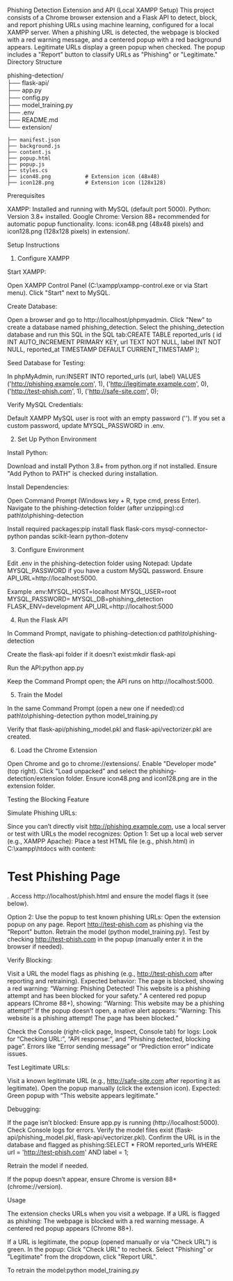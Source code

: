Phishing Detection Extension and API (Local XAMPP Setup)
This project consists of a Chrome browser extension and a Flask API to detect, block, and report phishing URLs using machine learning, configured for a local XAMPP server. When a phishing URL is detected, the webpage is blocked with a red warning message, and a centered popup with a red background appears. Legitimate URLs display a green popup when checked. The popup includes a "Report" button to classify URLs as "Phishing" or "Legitimate."
Directory Structure

phishing-detection/   
├── flask-api/              
├── app.py                  
├── config.py              
├── model_training.py       
├── .env                    
├── README.md               
└── extension/   

    ├── manifest.json
    ├── background.js
    ├── content.js
    ├── popup.html
    ├── popup.js
    ├── styles.cs
    ├── icon48.png           # Extension icon (48x48)
    ├── icon128.png          # Extension icon (128x128)

Prerequisites

XAMPP: Installed and running with MySQL (default port 5000).
Python: Version 3.8+ installed.
Google Chrome: Version 88+ recommended for automatic popup functionality.
Icons: icon48.png (48x48 pixels) and icon128.png (128x128 pixels) in extension/.

Setup Instructions
1. Configure XAMPP

Start XAMPP:

Open XAMPP Control Panel (C:\xampp\xampp-control.exe or via Start menu).
Click "Start" next to MySQL.


Create Database:

Open a browser and go to http://localhost/phpmyadmin.
Click "New" to create a database named phishing_detection.
Select the phishing_detection database and run this SQL in the SQL tab:CREATE TABLE reported_urls (
    id INT AUTO_INCREMENT PRIMARY KEY,
    url TEXT NOT NULL,
    label INT NOT NULL,
    reported_at TIMESTAMP DEFAULT CURRENT_TIMESTAMP
);




Seed Database for Testing:

In phpMyAdmin, run:INSERT INTO reported_urls (url, label) VALUES
('http://phishing.example.com', 1),
('http://legitimate.example.com', 0),
('http://test-phish.com', 1),
('http://safe-site.com', 0);




Verify MySQL Credentials:

Default XAMPP MySQL user is root with an empty password ('').
If you set a custom password, update MYSQL_PASSWORD in .env.



2. Set Up Python Environment

Install Python:

Download and install Python 3.8+ from python.org if not installed.
Ensure "Add Python to PATH" is checked during installation.


Install Dependencies:

Open Command Prompt (Windows key + R, type cmd, press Enter).
Navigate to the phishing-detection folder (after unzipping):cd path\to\phishing-detection


Install required packages:pip install flask flask-cors mysql-connector-python pandas scikit-learn python-dotenv





3. Configure Environment

Edit .env in the phishing-detection folder using Notepad:
Update MYSQL_PASSWORD if you have a custom MySQL password.
Ensure API_URL=http://localhost:5000.


Example .env:MYSQL_HOST=localhost
MYSQL_USER=root
MYSQL_PASSWORD=
MYSQL_DB=phishing_detection
FLASK_ENV=development
API_URL=http://localhost:5000



4. Run the Flask API

In Command Prompt, navigate to phishing-detection:cd path\to\phishing-detection


Create the flask-api folder if it doesn’t exist:mkdir flask-api


Run the API:python app.py


Keep the Command Prompt open; the API runs on http://localhost:5000.

5. Train the Model

In the same Command Prompt (open a new one if needed):cd path\to\phishing-detection
python model_training.py


Verify that flask-api/phishing_model.pkl and flask-api/vectorizer.pkl are created.

6. Load the Chrome Extension

Open Chrome and go to chrome://extensions/.
Enable "Developer mode" (top right).
Click "Load unpacked" and select the phishing-detection/extension folder.
Ensure icon48.png and icon128.png are in the extension folder.

Testing the Blocking Feature

Simulate Phishing URLs:

Since you can’t directly visit http://phishing.example.com, use a local server or test with URLs the model recognizes:
Option 1: Set up a local web server (e.g., XAMPP Apache):
Place a test HTML file (e.g., phish.html) in C:\xampp\htdocs with content: <h1>Test Phishing Page</h1>.
Access http://localhost/phish.html and ensure the model flags it (see below).


Option 2: Use the popup to test known phishing URLs:
Open the extension popup on any page.
Report http://test-phish.com as phishing via the "Report" button.
Retrain the model (python model_training.py).
Test by checking http://test-phish.com in the popup (manually enter it in the browser if needed).






Verify Blocking:

Visit a URL the model flags as phishing (e.g., http://test-phish.com after reporting and retraining).
Expected behavior:
The page is blocked, showing a red warning: “Warning: Phishing Detected! This website is a phishing attempt and has been blocked for your safety.”
A centered red popup appears (Chrome 88+), showing: “Warning: This website may be a phishing attempt!”
If the popup doesn’t open, a native alert appears: “Warning: This website is a phishing attempt! The page has been blocked.”


Check the Console (right-click page, Inspect, Console tab) for logs:
Look for “Checking URL:”, “API response:”, and “Phishing detected, blocking page”.
Errors like “Error sending message” or “Prediction error” indicate issues.




Test Legitimate URLs:

Visit a known legitimate URL (e.g., http://safe-site.com after reporting it as legitimate).
Open the popup manually (click the extension icon).
Expected: Green popup with “This website appears legitimate.”


Debugging:

If the page isn’t blocked:
Ensure app.py is running (http://localhost:5000).
Check Console logs for errors.
Verify the model files exist (flask-api/phishing_model.pkl, flask-api/vectorizer.pkl).
Confirm the URL is in the database and flagged as phishing:SELECT * FROM reported_urls WHERE url = 'http://test-phish.com' AND label = 1;


Retrain the model if needed.


If the popup doesn’t appear, ensure Chrome is version 88+ (chrome://version).



Usage

The extension checks URLs when you visit a webpage.
If a URL is flagged as phishing:
The webpage is blocked with a red warning message.
A centered red popup appears (Chrome 88+).


If a URL is legitimate, the popup (opened manually or via "Check URL") is green.
In the popup:
Click "Check URL" to recheck.
Select "Phishing" or "Legitimate" from the dropdown, click "Report URL".


To retrain the model:python model_training.py

